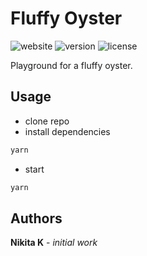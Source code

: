 # Fluffy Oyster

![website](https://img.shields.io/website?down_message=offline&label=fluffyoyster.cc&up_message=online&url=https%3A%2F%2Ffluffyoyster.cc%2F?style=for-the-badge&logo=react)
![version](https://img.shields.io/badge/dynamic/json?color=blueviolet&label=version&query=version&url=https%3A%2F%2Fraw.githubusercontent.com%2Fnkuznetsov%2Fpersonal%2Fmaster%2Fpackage.json)
![license](https://img.shields.io/github/license/mashape/apistatus.svg)

Playground for a fluffy oyster.

## Usage

- clone repo
- install dependencies

```bash
yarn
```

- start

```bash
yarn
```

## Authors

**Nikita K** - _initial work_
